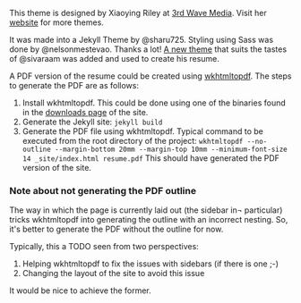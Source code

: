 This theme is designed by Xiaoying Riley at [3rd Wave Media](http://themes.3rdwavemedia.com/).
Visit her [website](http://themes.3rdwavemedia.com/) for more themes.

It was made into a Jekyll Theme by @sharu725.
Styling using Sass was done by @nelsonmestevao. Thanks a lot!
[A new theme](https://github.com/sivaraam/online-cv/commit/72cee73e056adeb82358ca6b84f2aa9cfcd84988)
that suits the tastes of @sivaraam was added and used to create his resume.

A PDF version of the resume could be created using [wkhtmltopdf](https://wkhtmltopdf.org/).
The steps to generate the PDF are as follows:

1. Install wkhtmltopdf. This could be done using one of the binaries found in
   the [downloads page](https://wkhtmltopdf.org/downloads.html) of the site.
1. Generate the Jekyll site: `jekyll build`
1. Generate the PDF file using wkhtmltopdf. Typical command to be executed from
   the root directory of the project:
   `wkhtmltopdf --no-outline --margin-bottom 20mm --margin-top 10mm --minimum-font-size 14 _site/index.html resume.pdf`
   This should have generated the PDF version of the site.

### Note about not generating the PDF outline
The way in which the page is currently laid out (the sidebar in¬ particular) tricks
wkhtmltopdf into generating the outline with an incorrect nesting. So, it's better
to generate the PDF without the outline for now.

Typically, this a TODO seen from two perspectives:

1. Helping wkhtmltopdf to fix the issues with sidebars (if there is one ;-)
2. Changing the layout of the site to avoid this issue

It would be nice to achieve the former.
